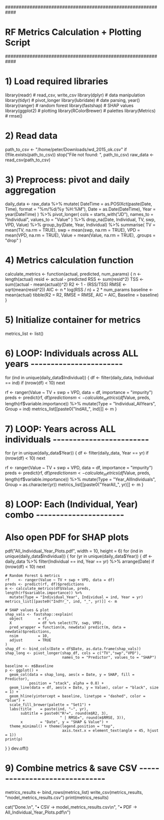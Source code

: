 ############################################################
# RF Metrics Calculation + Plotting Script                  #
############################################################

# 1) Load required libraries
library(readr)       # read_csv, write_csv
library(dplyr)       # data manipulation
library(tidyr)       # pivot_longer
library(lubridate)   # date parsing, year()
library(ranger)      # random forest
library(fastshap)    # SHAP values
library(ggplot2)     # plotting
library(RColorBrewer) # palettes
library(Metrics)     # rmse()

# 2) Read data
path_to_csv <- "/home/peter/Downloads/wd_2015_ok.csv"
if (!file.exists(path_to_csv)) stop("File not found: ", path_to_csv)
raw_data <- read_csv(path_to_csv)

# 3) Preprocess: pivot and daily aggregation
daily_data <- raw_data %>%
  mutate(
    DateTime = as.POSIXct(paste(Date, Time), format = "%m/%d/%y %H:%M"),
    Date     = as.Date(DateTime),
    Year     = year(DateTime)
  ) %>%
  pivot_longer(
    cols      = starts_with("JD"),
    names_to  = "Individual",
    values_to = "Value"
  ) %>%
  drop_na(Date, Individual, TV, swp, VPD, Value) %>%
  group_by(Date, Year, Individual) %>%
  summarise(
    TV    = mean(TV, na.rm = TRUE),
    swp   = mean(swp, na.rm = TRUE),
    VPD   = mean(VPD, na.rm = TRUE),
    Value = mean(Value, na.rm = TRUE),
    .groups = "drop"
  )

# 4) Metrics calculation function
calculate_metrics <- function(actual, predicted, num_params) {
  n      <- length(actual)
  resid  <- actual - predicted
  RSS    <- sum(resid^2)
  TSS    <- sum((actual - mean(actual))^2)
  R2     <- 1 - (RSS/TSS)
  RMSE   <- sqrt(mean(resid^2))
  AIC    <- n * log(RSS / n) + 2 * num_params
  baseline <- mean(actual)
  tibble(R2 = R2, RMSE = RMSE, AIC = AIC, Baseline = baseline)
}

# 5) Initialize container for metrics
metrics_list <- list()

# 6) LOOP: Individuals across ALL years -----------------------
for (ind in unique(daily_data$Individual)) {
  df <- filter(daily_data, Individual == ind)
  if (nrow(df) < 10) next
  
  rf   <- ranger(Value ~ TV + swp + VPD, data = df, importance = "impurity")
  preds <- predict(rf, df)$predictions
  m <- calculate_metrics(df$Value, preds, length(rf$variable.importance)) %>%
    mutate(Type = "Individual_AllYears", Group = ind)
  metrics_list[[paste0("IndAll_", ind)]] <- m
}

# 7) LOOP: Years across ALL individuals ------------------------
for (yr in unique(daily_data$Year)) {
  df <- filter(daily_data, Year == yr)
  if (nrow(df) < 10) next
  
  rf   <- ranger(Value ~ TV + swp + VPD, data = df, importance = "impurity")
  preds <- predict(rf, df)$predictions
  m <- calculate_metrics(df$Value, preds, length(rf$variable.importance)) %>%
    mutate(Type = "Year_AllIndividuals", Group = as.character(yr))
  metrics_list[[paste0("YearAll_", yr)]] <- m
}

# 8) LOOP: Each (Individual, Year) combo ----------------------
# Also open PDF for SHAP plots
pdf("All_Individual_Year_Plots.pdf", width = 10, height = 6)
for (ind in unique(daily_data$Individual)) {
  for (yr in unique(daily_data$Year)) {
    df <- daily_data %>% filter(Individual == ind, Year == yr) %>% arrange(Date)
    if (nrow(df) < 10) next
    
    # Random Forest & metrics
    rf    <- ranger(Value ~ TV + swp + VPD, data = df)
    preds <- predict(rf, df)$predictions
    m <- calculate_metrics(df$Value, preds, length(rf$variable.importance)) %>%
      mutate(Type = "Individual_Year", Individual = ind, Year = yr)
    metrics_list[[paste0("IndYr_", ind, "_", yr)]] <- m
    
    # SHAP values & plot
    shap_vals <- fastshap::explain(
      object       = rf,
      X            = df %>% select(TV, swp, VPD),
      pred_wrapper = function(m, newdata) predict(m, data = newdata)$predictions,
      nsim         = 10,
      adjust       = TRUE
    )
    shap_df <- bind_cols(Date = df$Date, as.data.frame(shap_vals))
    shap_long <- pivot_longer(shap_df, cols = c("TV","swp","VPD"),
                              names_to = "Predictor", values_to = "SHAP")
    
    baseline <- m$Baseline
    p <- ggplot() +
      geom_col(data = shap_long, aes(x = Date, y = SHAP, fill = Predictor),
               position = "stack", alpha = 0.8) +
      geom_line(data = df, aes(x = Date, y = Value), color = "black", size = 1) +
      geom_hline(yintercept = baseline, linetype = "dashed", color = "blue") +
      scale_fill_brewer(palette = "Set1") +
      labs(title    = paste(ind, "—", yr),
           subtitle = paste0("R²=", round(m$R2, 3),
                             " | RMSE=", round(m$RMSE, 3)),
           x        = "Date", y = "SHAP & Value") +
      theme_minimal() + theme(legend.position = "top",
                              axis.text.x = element_text(angle = 45, hjust = 1))
    print(p)
  }
}
dev.off()

# 9) Combine metrics & save CSV ------------------------------
metrics_results <- bind_rows(metrics_list)
write_csv(metrics_results, "model_metrics_results.csv")
print(metrics_results)

cat("Done.\n", 
    "• CSV -> model_metrics_results.csv\n", 
    "• PDF -> All_Individual_Year_Plots.pdf\n")
